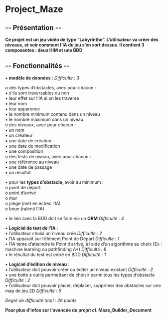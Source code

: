 # Project_Maze

## -- Présentation --

__Ce projet est un jeu vidéo de type “Labyrinthe”. L’utilisateur va créer des niveaux, et voir
comment l’IA du jeu s’en sort dessus. Il contient 3 composantes : deux IHM et une BDD__

## -- Fonctionnalités --

• __modèle de données :__ *Difficulté : 3*   

  o des types d’obstacles, avec pour chacun :  
    ▪ s'ils sont traversables ou non  
    ▪ leur effet sur l’IA si on les traverse  
    ▪ leur nom  
    ▪ leur apparence  
    ▪ le nombre minimum contenu dans un niveau  
    ▪ le nombre maximum dans un niveau  
  o des niveaux, avec pour chacun :  
    ▪ un nom  
    ▪ un créateur  
    ▪ une date de création  
    ▪ une date de modification  
    ▪ une composition  
  o des tests de niveau, avec pour chacun :  
    ▪ une référence au niveau  
    ▪ une date de passage  
    ▪ un résultat  
    
• pour les __types d’obstacle__, avoir au minimum :  
  o point de départ  
  o point d’arrivé  
  o mur  
  o piège (met en échec l’IA)  
  o boue (ralenti l’IA)  
  
• le lien avec la BDD doit se faire via un __ORM__ *Difficulté : 4*  

• __Logiciel de test de l’IA__ :  
  • l’utilisateur choisi un niveau crée *Difficulté : 2*  
  • l’IA apparait sur l’élément Point de Départ *Difficulté : 1*  
  • l’IA tente d’atteindre le Point d’arrivé, à l’aide d’un algorithme au choix (Ex :
  machine learning ou pathfinding A*) *Difficulté : 8*  
  • le résultat du test est entré en BDD *Difficulté : 1*  
  
• __Logiciel d’édition de niveau__ :  
  • l’utilisateur doit pouvoir créer ou éditer un niveau existant *Difficulté : 2*  
  • une boite à outils permettant de choisir parmi tous les types d’obstacle
  *Difficulté : 2*  
  • l’utilisateur doit pouvoir placer, déplacer, supprimer des obstacles sur une map
  de jeu 2D *Difficulté : 5*  
  
  
*Degré de difficulté total : 28 points*

__Pour plus d'infos sur l'avancée du projet cf. Maze_Builder_Document__
